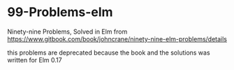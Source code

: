 # 99-Problems-elm
Ninety-nine Problems, Solved in Elm from https://www.gitbook.com/book/johncrane/ninety-nine-elm-problems/details

this problems are deprecated because the book and the solutions was written for Elm 0.17
